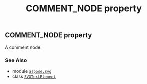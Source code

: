﻿---
title: COMMENT_NODE property
second_title: Aspose.SVG for Python via .NET API References
description: 
type: docs
weight: 490
url: /python-net/aspose.svg/svgtextelement/comment_node/
is_root: false
---

## COMMENT_NODE property


A comment node

### See Also
* module [`aspose.svg`](../../)
* class [`SVGTextElement`](/svg/python-net/aspose.svg/svgtextelement)

